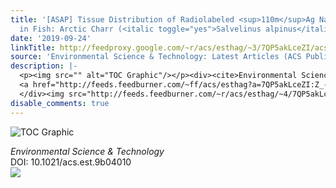 ```yaml
---
title: '[ASAP] Tissue Distribution of Radiolabeled <sup>110m</sup>Ag Nanoparticles
  in Fish: Arctic Charr (<italic toggle="yes">Salvelinus alpinus</italic>)'
date: '2019-09-24'
linkTitle: http://feedproxy.google.com/~r/acs/esthag/~3/7QP5akLceZI/acs.est.9b04010
source: 'Environmental Science & Technology: Latest Articles (ACS Publications)'
description: |-
  <p><img src="" alt="TOC Graphic"/></p><div><cite>Environmental Science & Technology</cite></div><div>DOI: 10.1021/acs.est.9b04010</div><div class="feedflare">
  <a href="http://feeds.feedburner.com/~ff/acs/esthag?a=7QP5akLceZI:Z_-H9nPM-Q0:yIl2AUoC8zA"><img src="http://feeds.feedburner.com/~ff/acs/esthag?d=yIl2AUoC8zA" border="0"></img></a>
  </div><img src="http://feeds.feedburner.com/~r/acs/esthag/~4/7QP5akLceZI" height="1" width="1" ...
disable_comments: true
---
```

<p><img src="" alt="TOC Graphic"/></p><div><cite>Environmental Science & Technology</cite></div><div>DOI: 10.1021/acs.est.9b04010</div><div class="feedflare">
<a href="http://feeds.feedburner.com/~ff/acs/esthag?a=7QP5akLceZI:Z_-H9nPM-Q0:yIl2AUoC8zA"><img src="http://feeds.feedburner.com/~ff/acs/esthag?d=yIl2AUoC8zA" border="0"></img></a>
</div><img src="http://feeds.feedburner.com/~r/acs/esthag/~4/7QP5akLceZI" height="1" width="1" ...
